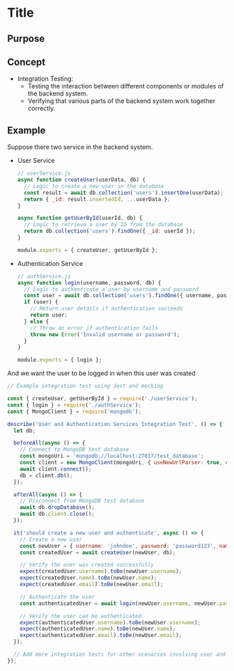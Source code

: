 # Title

## Purpose

## Concept

* Integration Testing:
  * Testing the interaction between different components or modules of the backend system.
  * Verifying that various parts of the backend system work together correctly.

## Example

Suppose there two service in the backend system.

* User Service
  ```javascript
  // userService.js
  async function createUser(userData, db) {
    // Logic to create a new user in the database
    const result = await db.collection('users').insertOne(userData);
    return { _id: result.insertedId, ...userData };
  }
  
  async function getUserById(userId, db) {
    // Logic to retrieve a user by ID from the database
    return db.collection('users').findOne({ _id: userId });
  }
  
  module.exports = { createUser, getUserById };
  ```
* Authentication Service
  ```javascript
  // authService.js
  async function login(username, password, db) {
    // Logic to authenticate a user by username and password
    const user = await db.collection('users').findOne({ username, password });
    if (user) {
      // Return user details if authentication succeeds
      return user;
    } else {
      // Throw an error if authentication fails
      throw new Error('Invalid username or password');
    }
  }
  
  module.exports = { login };
  ```

And we want the user to be logged in when this user was created

```javascript
// Example integration test using Jest and mocking

const { createUser, getUserById } = require('./userService');
const { login } = require('./authService');
const { MongoClient } = require('mongodb');

describe('User and Authentication Services Integration Test', () => {
  let db;

  beforeAll(async () => {
    // Connect to MongoDB test database
    const mongoUri = 'mongodb://localhost:27017/test_database';
    const client = new MongoClient(mongoUri, { useNewUrlParser: true, useUnifiedTopology: true });
    await client.connect();
    db = client.db();
  });

  afterAll(async () => {
    // Disconnect from MongoDB test database
    await db.dropDatabase();
    await db.client.close();
  });

  it('should create a new user and authenticate', async () => {
    // Create a new user
    const newUser = { username: 'johndoe', password: 'password123', name: 'John Doe', email: 'john@example.com' };
    const createdUser = await createUser(newUser, db);

    // Verify the user was created successfully
    expect(createdUser.username).toBe(newUser.username);
    expect(createdUser.name).toBe(newUser.name);
    expect(createdUser.email).toBe(newUser.email);

    // Authenticate the user
    const authenticatedUser = await login(newUser.username, newUser.password, db);

    // Verify the user can be authenticated
    expect(authenticatedUser.username).toBe(newUser.username);
    expect(authenticatedUser.name).toBe(newUser.name);
    expect(authenticatedUser.email).toBe(newUser.email);
  });

  // Add more integration tests for other scenarios involving user and authentication services
});
```
